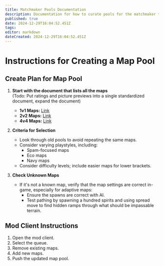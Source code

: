 ```yaml
---
title: Matchmaker Pools Documentation
description: Documentation for how to curate pools for the matchmaker team
published: true
date: 2024-12-29T16:04:52.451Z
tags: 
editor: markdown
dateCreated: 2024-12-29T16:04:52.451Z
---
```


# Instructions for Creating a Map Pool

## Create Plan for Map Pool

1. **Start with the document that lists all the maps**  
   (Todo: Put ratings and picture previews into a single standardized document, expand the document)
   - **1v1 Maps:** [Link](https://docs.google.com/spreadsheets/d/1sU-M1Q03haILkepUTZ4D_jA17LSseZYTkB0jsumW9lA/edit?gid=0#gid=0)
   - **2v2 Maps:** [Link](https://docs.google.com/spreadsheets/d/1TZSmXJYU65lYdCJZIhRPk0tLTrljveU7RVht5_OhmPQ/edit#gid=2012644881)
   - **4v4 Maps:** [Link](https://docs.google.com/spreadsheets/d/1TZSmXJYU65lYdCJZIhRPk0tLTrljveU7RVht5_OhmPQ/edit#gid=2012644881)

2. **Criteria for Selection**  
   - Look through old pools to avoid repeating the same maps.
   - Consider varying playstyles, including:
     - Spam-focused maps
     - Eco maps
     - Navy maps
   - Consider difficulty levels; include easier maps for lower brackets.

3. **Check Unknown Maps**  
   - If it's not a known map, verify that the map settings are correct in-game, especially for adaptive maps:
     - Ensure the spawns are correct with AI.
     - Test pathing by spawning a hundred spirits and using spread move to find hidden ramps through what should be impassable terrain.

## Mod Client Instructions

1. Open the mod client.
2. Select the queue.
3. Remove existing maps.
4. Add new maps.
5. Push the updated map pool.